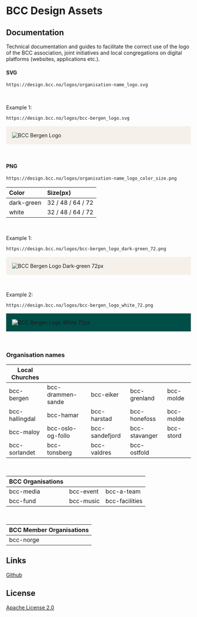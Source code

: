 # BCC Design Assets

## Documentation
<p>Technical documentation and guides to facilitate the correct use of the logo of the BCC association, joint initiatives and local congregations on digital platforms (websites, applications etc.).</p>

#### SVG

```bash
https://design.bcc.no/logos/organisation-name_logo.svg
```
<br>
<p>Example 1:</p>

```bash
https://design.bcc.no/logos/bcc-bergen_logo.svg
```
<p style="background-color:#F5F1EA; padding: 1rem">
    <img src="https://design.bcc.no/logos/bcc-bergen_logo.svg" alt="BCC Bergen Logo" />
</p>

<br>

#### PNG

```bash
https://design.bcc.no/logos/organisation-name_logo_color_size.png
```

| **Color**  	  | **Size(px)**      	|
|:------------	  |:-------------------	|
| dark-green 	  | 32 / 48 / 64 / 72 	|
| white      	  | 32 / 48 / 64 / 72 	|

<br>
<p>Example 1:</p>

```bash
https://design.bcc.no/logos/bcc-bergen_logo_dark-green_72.png
```
<p style="background-color:#F5F1EA; padding: 1rem">
    <img src="https://design.bcc.no/logos/bcc-bergen_logo_dark-green_72.png" alt="BCC Bergen Logo Dark-green 72px"/>
</p>

<br>
<p>Example 2:</p>

```bash
https://design.bcc.no/logos/bcc-bergen_logo_white_72.png
```
<p style="background-color:#004E48; padding: 1rem">
    <img src="https://design.bcc.no/logos/bcc-bergen_logo_white_72.png" alt="BCC Bergen Logo White 72px" />
</p>

<br>

### Organisation names

| **Local Churches** 	|                   	|                	|               	|           	|
|--------------------	|-------------------	|----------------	|---------------	|-----------	|
| bcc-bergen         	| bcc-drammen-sande 	| bcc-eiker      	| bcc-grenland  	| bcc-molde 	|
| bcc-hallingdal     	| bcc-hamar         	| bcc-harstad    	| bcc-honefoss  	| bcc-molde 	|
| bcc-maloy          	| bcc-oslo-og-follo 	| bcc-sandefjord 	| bcc-stavanger 	| bcc-stord 	|
| bcc-sorlandet      	| bcc-tonsberg      	| bcc-valdres    	| bcc-ostfold   	|           	|

<br>

| **BCC Organisations** 	|           	|                	|
|-----------------------	|-----------	|----------------	|
| bcc-media             	| bcc-event 	| bcc-a-team     	|
| bcc-fund              	| bcc-music 	| bcc-facilities 	|

<br>

| **BCC Member Organisations** 	|
|------------------------------	|
| bcc-norge                    	|

## Links

[Github](https://github.com/bcc-code/bcc-design)

## License

[Apache License 2.0](https://github.com/bcc-code/bcc-design/blob/main/LICENSE.md)
